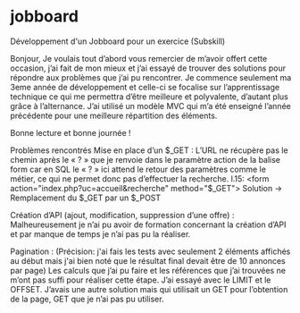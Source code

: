 # jobboard
Développement d'un Jobboard pour un exercice (Subskill)

Bonjour,
Je voulais tout d’abord vous remercier de m’avoir offert cette occasion, j’ai fait de mon mieux et j’ai essayé de trouver des solutions pour répondre aux problèmes que j’ai pu rencontrer.
Je commence seulement ma 3eme année de développement et celle-ci se focalise sur l’apprentissage technique ce qui me permettra d’être meilleure et polyvalente, d’autant plus grâce à l’alternance.
J’ai utilisé un modèle MVC qui m’a été enseigné l’année précédente pour une meilleure répartition des éléments.

Bonne lecture et bonne journée !


Problèmes rencontrés
Mise en place d’un $_GET :
L’URL ne récupère pas le chemin après le « ? » que je renvoie dans le paramètre action de la balise form car en SQL le « ? »  ici attend le retour des paramètres comme le métier, ce qui ne permet donc pas d’effectuer la recherche.
l.15:  <form action="index.php?uc=accueil&recherche" method="$_GET">
Solution → Remplacement du $_GET par un $_POST

Création d’API (ajout, modification, suppression d’une offre) :
Malheureusement je n’ai pu avoir de formation concernant la création d’API et par manque de temps je n’ai pas pu la réaliser.

Pagination :
(Précision: j'ai fais les tests avec seulement 2 éléments affichés au début mais j'ai bien noté que le résultat final devait être de 10 annonces par page)
Les calculs que j’ai pu faire et les références que j’ai trouvées ne m’ont pas suffi pour réaliser cette étape. J’ai essayé avec le LIMIT et le OFFSET.
J’avais une autre solution mais qui utilisait un GET pour l’obtention de la page, GET que je n’ai pas pu utiliser.

